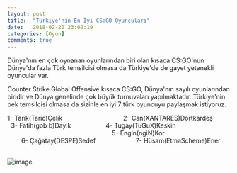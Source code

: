 ```yaml
---
layout: post
title:  "Türkiye'nin En İyi CS:GO Oyuncuları"
date:   2018-02-20 23:02:19
categories: [Oyun]
comments: true
---
```

Dünya'nın en çok oynanan oyunlarından biri olan kısaca CS:GO'nun Dünya'da fazla Türk temsilcisi olmasa da Türkiye'de de gayet yetenekli oyuncular var.

Counter Strike Global Offensive kısaca CS:GO, Dünya'nın sayılı oyunlarından biridir ve Dünya genelinde çok büyük turnuvaları yapılmaktadır. Türkiye'nin pek temsilcisi olmasa da sizinle en iyi 7 türk oyuncuyu paylaşmak istiyoruz.



1- Tarık(Taric)Çelik                                     
2- Can(XANTARES)Dörtkardeş               
3- Fatih(gob b)Dayik                      
4- Tugay(TuGuX)Keskin                                                                                                
5- Engin(ngiN)Kor                                                    
6- Çağatay(DESPE)Sedef                       
7- Hüsam(EtmaScheme)Ener                                           
               

![image](https://www.m-powers.net/wp-content/uploads/2016/12/cs-go-817x320.png)
